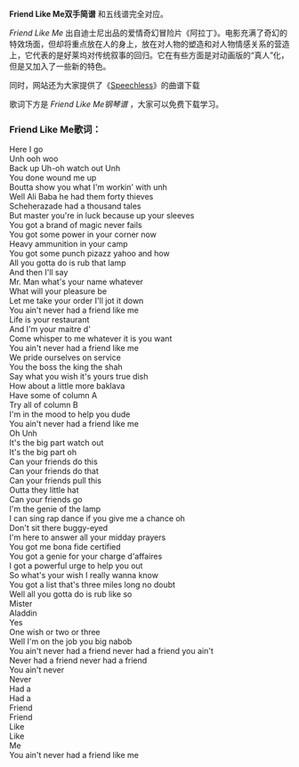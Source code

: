 

**Friend Like Me双手简谱** 和五线谱完全对应。

_Friend Like Me_
出自迪士尼出品的爱情奇幻冒险片《阿拉丁》。电影充满了奇幻的特效场面，但却将重点放在人的身上，放在对人物的塑造和对人物情感关系的营造上，它代表的是好莱坞对传统叙事的回归。它在有些方面是对动画版的“真人”化，但是又加入了一些新的特色。

同时，网站还为大家提供了《[Speechless](Music-10469-Speechless-阿拉丁原声音乐.html
"Speechless")》的曲谱下载

歌词下方是 _Friend Like Me钢琴谱_ ，大家可以免费下载学习。

### Friend Like Me歌词：

Here I go  
Unh ooh woo  
Back up Uh-oh watch out Unh  
You done wound me up  
Boutta show you what I'm workin' with unh  
Well Ali Baba he had them forty thieves  
Scheherazade had a thousand tales  
But master you're in luck because up your sleeves  
You got a brand of magic never fails  
You got some power in your corner now  
Heavy ammunition in your camp  
You got some punch pizazz yahoo and how  
All you gotta do is rub that lamp  
And then I'll say  
Mr. Man what's your name whatever  
What will your pleasure be  
Let me take your order I'll jot it down  
You ain't never had a friend like me  
Life is your restaurant  
And I'm your maitre d'  
Come whisper to me whatever it is you want  
You ain't never had a friend like me  
We pride ourselves on service  
You the boss the king the shah  
Say what you wish it's yours true dish  
How about a little more baklava  
Have some of column A  
Try all of column B  
I'm in the mood to help you dude  
You ain't never had a friend like me  
Oh Unh  
It's the big part watch out  
It's the big part oh  
Can your friends do this  
Can your friends do that  
Can your friends pull this  
Outta they little hat  
Can your friends go  
I'm the genie of the lamp  
I can sing rap dance if you give me a chance oh  
Don't sit there buggy-eyed  
I'm here to answer all your midday prayers  
You got me bona fide certified  
You got a genie for your charge d'affaires  
I got a powerful urge to help you out  
So what's your wish I really wanna know  
You got a list that's three miles long no doubt  
Well all you gotta do is rub like so  
Mister  
Aladdin  
Yes  
One wish or two or three  
Well I'm on the job you big nabob  
You ain't never had a friend never had a friend you ain't  
Never had a friend never had a friend  
You ain't never  
Never  
Had a  
Had a  
Friend  
Friend  
Like  
Like  
Me  
You ain't never had a friend like me

